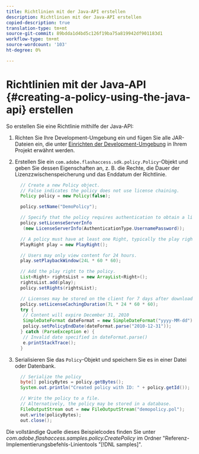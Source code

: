 ```yaml
---
title: Richtlinien mit der Java-API erstellen
description: Richtlinien mit der Java-API erstellen
copied-description: true
translation-type: tm+mt
source-git-commit: 89bdda1d4bd5c126f19ba75a819942df901183d1
workflow-type: tm+mt
source-wordcount: '103'
ht-degree: 0%

---
```



# Richtlinien mit der Java-API {#creating-a-policy-using-the-java-api} erstellen

So erstellen Sie eine Richtlinie mithilfe der Java-API:

1. Richten Sie Ihre Development-Umgebung ein und fügen Sie alle JAR-Dateien ein, die unter [Einrichten der Development-Umgebung](../../aaxs-protecting-content/content-setting-up-the-sdk/content-setting-up-the-dev-env.md) in Ihrem Projekt erwähnt werden.
1. Erstellen Sie ein `com.adobe.flashaccess.sdk.policy.Policy`-Objekt und geben Sie dessen Eigenschaften an, z. B. die Rechte, die Dauer der Lizenzzwischenspeicherung und das Enddatum der Richtlinie.

   ```java
     // Create a new Policy object.  
     // False indicates the policy does not use license chaining.  
     Policy policy = new Policy(false);  
   
     policy.setName("DemoPolicy");  
   
     // Specify that the policy requires authentication to obtain a license.  
     policy.setLicenseServerInfo  
      (new LicenseServerInfo(AuthenticationType.UsernamePassword));  
   
     // A policy must have at least one Right, typically the play right  
     PlayRight play = new PlayRight();  
   
     // Users may only view content for 24 hours.  
     play.setPlaybackWindow(24L * 60 * 60);  
   
     // Add the play right to the policy.  
     List<Right> rightsList = new ArrayList<Right>();  
     rightsList.add(play);  
     policy.setRights(rightsList);  
   
     // Licenses may be stored on the client for 7 days after downloading  
     policy.setLicenseCachingDuration(7L * 24 * 60 * 60);  
     try {  
      // Content will expire December 31, 2010  
      SimpleDateFormat dateFormat = new SimpleDateFormat("yyyy-MM-dd");  
      policy.setPolicyEndDate(dateFormat.parse("2010-12-31"));  
     } catch (ParseException e) {  
      // Invalid date specified in dateFormat.parse()  
      e.printStackTrace();  
     }
   ```

1. Serialisieren Sie das `Policy`-Objekt und speichern Sie es in einer Datei oder Datenbank.

   ```java
     // Serialize the policy  
     byte[] policyBytes = policy.getBytes();  
     System.out.println("Created policy with ID: " + policy.getId());  
   
     // Write the policy to a file.   
     // Alternatively, the policy may be stored in a database.  
     FileOutputStream out = new FileOutputStream("demopolicy.pol");  
     out.write(policyBytes);  
     out.close();
   ```

Die vollständige Quelle dieses Beispielcodes finden Sie unter *com.adobe.flashaccess.samples.policy.CreatePolicy* im Ordner &quot;Referenz-Implementierungsbefehls-Linientools &quot;[!DNL samples]&quot;.
